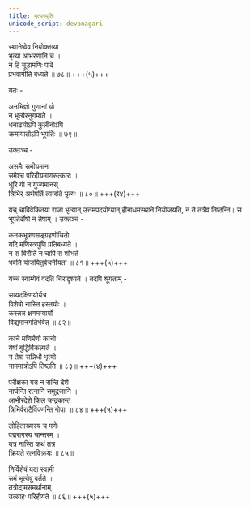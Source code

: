 ```yaml
---
title: भृत्यच्युतिः
unicode_script: devanagari
---
```



स्थानेष्वेव नियोक्तव्या  
भृत्या आभरणानि च ।  
न हि चूडामणिः पादे  
प्रभवामीति बध्यते ॥ ७८॥ +++(५)+++

यतः -

अनभिज्ञो गुणानां यो  
न भृत्यैरनुगम्यते ।  
धनाढ्योऽपि कुलीनोऽपि  
क्रमायातोऽपि भूपतिः ॥ ७९॥ 

उक्तञ्च -

असमैः समीयमानः  
समैश्च परिहीयमाणसत्कारः ।  
धुरि यो न युज्यमानस्  
त्रिभिर् अर्थपतिं त्यजति भृत्यः ॥ ८०॥ +++(र४)+++

यच् चाविवेकितया राजा भृत्यान् उत्तमपदयोग्यान् हीनाधमस्थाने नियोजयति, न ते तत्रैव तिष्ठन्ति। स भूपतेर्दोषो न तेषाम् । उक्तञ्च -

कनकभूषणसङ्ग्रहणोचितो  
यदि मणिस्त्रपुणि प्रतिबध्यते ।  
न स विरौति न चापि स शोभते  
भवति योजयितुर्वचनीयता ॥ ८१॥ +++(५)+++

यच्च स्वाम्येवं वदति चिराद्दृश्यते । तदपि श्रूयताम् -

सव्यदक्षिणयोर्यत्र  
विशेषो नास्ति हस्तयोः ।  
कस्तत्र क्षणमप्यार्यो  
विद्यमानगतिर्भवेत् ॥ ८२॥

काचे मणिर्मणौ काचो  
येषां बुद्धिर्विकल्पते ।  
न तेषां सन्निधौ भृत्यो  
नाममात्रोऽपि तिष्ठति ॥ ८३॥ +++(४)+++

परीक्षका यत्र न सन्ति देशे  
नार्घन्ति रत्नानि समुद्रजानि ।  
आभीरदेशे किल चन्द्रकान्तं  
त्रिभिर्वराटैर्विपणन्ति गोपाः ॥ ८४॥ +++(५)+++

लोहिताख्यस्य च मणेः  
पद्मरागस्य चान्तरम् ।  
यत्र नास्ति कथं तत्र  
क्रियते रत्नविक्रयः ॥ ८५॥

निर्विशेषं यदा स्वामी  
समं भृत्येषु वर्तते ।  
तत्रोद्यमसमर्थानाम्  
उत्साहः परिहीयते ॥ ८६॥ +++(५)+++
